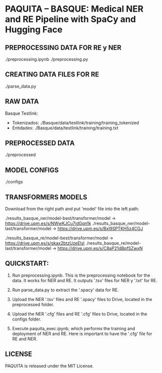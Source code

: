 # PAQUITA – BASQUE: Medical NER and RE Pipeline with SpaCy and Hugging Face

## PREPROCESSING DATA FOR RE y NER
./preprocessing.ipynb
./preprocessing.py

## CREATING DATA FILES FOR RE
./parse_data.py


## RAW DATA
Basque Testlink:
- Tokenizados: ./Basque/data/testlink/training/training_tokenized
- Entidades: ./Basque/data/testlink/training/training.txt


## PREPROCESSED DATA
./preprocessed


## MODEL CONFIGS
./configs


## TRANSFORMERS MODELS 
Download from the right path and put 'model' file into the left path:

./results_basque_ner/model-best/transformer/model -> https://drive.upm.es/s/NWwKJCu7idGqn1k
./results_basque_ner/model-last/transformer/model -> https://drive.upm.es/s/BxI9SPTKH5z4CGJ

./results_basque_re/model-best/transformer/model -> https://drive.upm.es/s/gkax2btzUzeElsI
./results_basque_re/model-last/transformer/model -> https://drive.upm.es/s/C8aP21dBpfSZwxN


## QUICKSTART:
1. Run preprocessing.ipynb. This is the preprocessing notebook for the data. It works for NER and RE. It outputs '.tsv' files for NER y '.txt' for RE.

2. Run parse_data.py to extract the '.spacy' data for RE.

3. Upload the NER '.tsv' files and RE '.spacy' files to Drive, located in the preprocessed folder.

4. Upload the NER '.cfg' files and RE '.cfg' files to Drive, located in the configs folder.

5. Execute paquita_exec.ipynb, which performs the training and deployment of NER and RE. Here is important to have the '.cfg' file for RE and NER. 



## LICENSE
PAQUITA is released under the MIT License.
